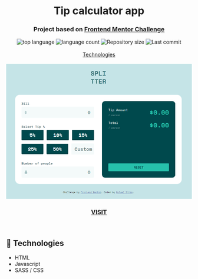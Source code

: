 <h1 align="center">
  Tip calculator app
</h1>

<h3 align="center">
<strong>Project based on <a href="https://www.frontendmentor.io/challenges/tip-calculator-app-ugJNGbJUX" target="_blank">Frontend Mentor Challenge </a></strong>
</h3>

<p align="center">

  <img alt="top language" src="https://img.shields.io/github/languages/top/rafashiga/frontendmentor-tip-calculator?style=flat-square">
  <img alt="language count" src="https://img.shields.io/github/languages/count/rafashiga/frontendmentor-tip-calculator?style=flat-square">
  <img alt="Repository size" src="https://img.shields.io/github/repo-size/rafashiga/frontendmentor-tip-calculator?style=flat-square">
  <img alt="Last commit" src="https://img.shields.io/github/last-commit/rafashiga/frontendmentor-tip-calculator?style=flat-square">
  <br>
  <br>
  <a href="#space_invader-technologies">Technologies</a>
  <br>
  <br>
  <img src="./images/website.png">
  <br>
  <a href="https://shiga-tip-calculator.netlify.app/" target="_blank">
    <h3 align="center"><b>VISIT</b></h3>
  </a>
  <br>
</p>

## :space_invader: Technologies

- HTML
- Javascript
- SASS / CSS
